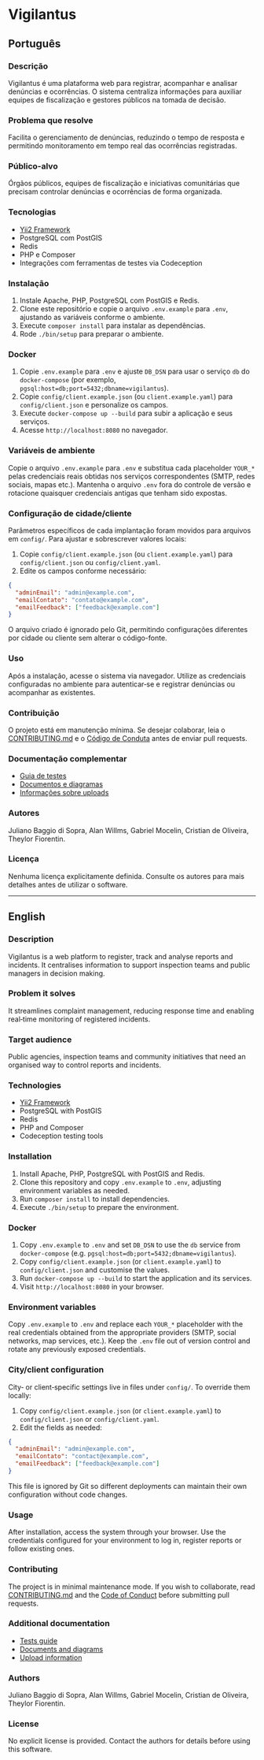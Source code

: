 # Vigilantus

## Português

### Descrição
Vigilantus é uma plataforma web para registrar, acompanhar e analisar denúncias e ocorrências. O sistema centraliza informações para auxiliar equipes de fiscalização e gestores públicos na tomada de decisão.

### Problema que resolve
Facilita o gerenciamento de denúncias, reduzindo o tempo de resposta e permitindo monitoramento em tempo real das ocorrências registradas.

### Público-alvo
Órgãos públicos, equipes de fiscalização e iniciativas comunitárias que precisam controlar denúncias e ocorrências de forma organizada.

### Tecnologias
- [Yii2 Framework](https://www.yiiframework.com/)
- PostgreSQL com PostGIS
- Redis
- PHP e Composer
- Integrações com ferramentas de testes via Codeception

### Instalação
1. Instale Apache, PHP, PostgreSQL com PostGIS e Redis.
2. Clone este repositório e copie o arquivo `.env.example` para `.env`, ajustando as variáveis conforme o ambiente.
3. Execute `composer install` para instalar as dependências.
4. Rode `./bin/setup` para preparar o ambiente.

### Docker
1. Copie `.env.example` para `.env` e ajuste `DB_DSN` para usar o serviço `db` do `docker-compose` (por exemplo, `pgsql:host=db;port=5432;dbname=vigilantus`).
2. Copie `config/client.example.json` (ou `client.example.yaml`) para `config/client.json` e personalize os campos.
3. Execute `docker-compose up --build` para subir a aplicação e seus serviços.
4. Acesse `http://localhost:8080` no navegador.

### Variáveis de ambiente
Copie o arquivo `.env.example` para `.env` e substitua cada placeholder `YOUR_*` pelas credenciais reais obtidas nos serviços correspondentes (SMTP, redes sociais, mapas etc.). Mantenha o arquivo `.env` fora do controle de versão e rotacione quaisquer credenciais antigas que tenham sido expostas.

### Configuração de cidade/cliente
Parâmetros específicos de cada implantação foram movidos para arquivos em `config/`. Para ajustar e sobrescrever valores locais:

1. Copie `config/client.example.json` (ou `client.example.yaml`) para `config/client.json` ou `config/client.yaml`.
2. Edite os campos conforme necessário:

```json
{
  "adminEmail": "admin@example.com",
  "emailContato": "contato@example.com",
  "emailFeedback": ["feedback@example.com"]
}
```

O arquivo criado é ignorado pelo Git, permitindo configurações diferentes por cidade ou cliente sem alterar o código-fonte.

### Uso
Após a instalação, acesse o sistema via navegador. Utilize as credenciais configuradas no ambiente para autenticar‑se e registrar denúncias ou acompanhar as existentes.

### Contribuição
O projeto está em manutenção mínima. Se desejar colaborar, leia o [CONTRIBUTING.md](CONTRIBUTING.md) e o [Código de Conduta](CODE_OF_CONDUCT.md) antes de enviar pull requests.

### Documentação complementar
- [Guia de testes](tests/README.md)
- [Documentos e diagramas](docs/)
- [Informações sobre uploads](uploads/README.md)

### Autores
Juliano Baggio di Sopra, Alan Willms, Gabriel Mocelin, Cristian de Oliveira, Theylor Fiorentin.

### Licença
Nenhuma licença explicitamente definida. Consulte os autores para mais detalhes antes de utilizar o software.

---

## English

### Description
Vigilantus is a web platform to register, track and analyse reports and incidents. It centralises information to support inspection teams and public managers in decision making.

### Problem it solves
It streamlines complaint management, reducing response time and enabling real‑time monitoring of registered incidents.

### Target audience
Public agencies, inspection teams and community initiatives that need an organised way to control reports and incidents.

### Technologies
- [Yii2 Framework](https://www.yiiframework.com/)
- PostgreSQL with PostGIS
- Redis
- PHP and Composer
- Codeception testing tools

### Installation
1. Install Apache, PHP, PostgreSQL with PostGIS and Redis.
2. Clone this repository and copy `.env.example` to `.env`, adjusting environment variables as needed.
3. Run `composer install` to install dependencies.
4. Execute `./bin/setup` to prepare the environment.

### Docker
1. Copy `.env.example` to `.env` and set `DB_DSN` to use the `db` service from `docker-compose` (e.g. `pgsql:host=db;port=5432;dbname=vigilantus`).
2. Copy `config/client.example.json` (or `client.example.yaml`) to `config/client.json` and customise the values.
3. Run `docker-compose up --build` to start the application and its services.
4. Visit `http://localhost:8080` in your browser.

### Environment variables
Copy `.env.example` to `.env` and replace each `YOUR_*` placeholder with the real credentials obtained from the appropriate providers (SMTP, social networks, map services, etc.). Keep the `.env` file out of version control and rotate any previously exposed credentials.

### City/client configuration
City‑ or client‑specific settings live in files under `config/`. To override them locally:

1. Copy `config/client.example.json` (or `client.example.yaml`) to `config/client.json` or `config/client.yaml`.
2. Edit the fields as needed:

```json
{
  "adminEmail": "admin@example.com",
  "emailContato": "contact@example.com",
  "emailFeedback": ["feedback@example.com"]
}
```

This file is ignored by Git so different deployments can maintain their own configuration without code changes.

### Usage
After installation, access the system through your browser. Use the credentials configured for your environment to log in, register reports or follow existing ones.

### Contributing
The project is in minimal maintenance mode. If you wish to collaborate, read [CONTRIBUTING.md](CONTRIBUTING.md) and the [Code of Conduct](CODE_OF_CONDUCT.md) before submitting pull requests.

### Additional documentation
- [Tests guide](tests/README.md)
- [Documents and diagrams](docs/)
- [Upload information](uploads/README.md)

### Authors
Juliano Baggio di Sopra, Alan Willms, Gabriel Mocelin, Cristian de Oliveira, Theylor Fiorentin.

### License
No explicit license is provided. Contact the authors for details before using this software.


